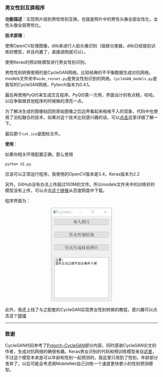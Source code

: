### 男女性别互换程序

**功能描述**：实现照片级别男性性别互换。也就是照片中的男性头像全部女性化，女性头像全部男性化。

**技术原理**：  

使用OpenCV处理图像，dlib来进行人脸头像识别（级联分类器，dlib已经提前训练好模型，并且内置了，直接调用就可以）。  

使用Keras的预训练模型进行男女性别识别。

男性性别转换使用的是CycleGAN网络。比较经典的不平衡数据生成对抗网络。models文件夹中`wide_resnet.py`是男女性别识别的网络。`CycleGAN_models.py`是我写的CycleGAN网络，Pytorch版本为0.4.1。  

最后再使用PyQt5来生成交互程序。PyQt5第一次用，界面设计的有点糙，哈哈。以后争取做其他程序的时候做的漂亮一点。    

为了解决生成的图像贴回到原始图像之后边界看起来格格不入的现象，代码中也使用了泊松融合的技术，如果对这个技术比较感兴趣的话，可以[点击](https://blog.csdn.net/Einstellung/article/details/102924828)这里详细了解一下。

最后那个`cat.ico`是图标文件。  

**使用**：  

如果你相关环境配置正确，那么使用

```python
python UI.py
```

应该可以正常运行程序。我使用的OpenCV版本是3.4，Keras版本为2.2  

另外，GitHub没有办法上传超过100M的文件。所以models文件夹中的训练好的模型没有上传，可以点击[这个链接](https://pan.baidu.com/s/1-ZshbKYC0A_2URX4GcLXtg)从百度网盘中下载。

程序界面为：

<div align=center><img src="1.jpg" width="200" /></div>

此外，我还上线了与之配套的CycleGAN实现男女性别转换的教程，感兴趣可以点击这个[链接](https://study.163.com/course/introduction.htm?share=2&shareId=400000000632007&courseId=1209534840&_trace_c_p_k2_=70a05c6b9b7440c39c9ea6b2d8e85a71)

-----------------------------------------------



### 致谢

CycleGAN代码参考了[Pytorch-CycleGAN](https://github.com/aitorzip/PyTorch-CycleGAN)部分内容，同时感谢CycleGAN论文的作者，生成对抗网络的确很有趣。Keras男女识别的代码和预训练模型来自[这里](https://github.com/yu4u/age-gender-estimation)，不过这个模型本来是可以年龄和性别一起预测的，我这里只用到了性别，年龄部分舍弃了，以后可能会考虑用MobileNet自己训练一个速度更快更小的性别预测模型。
